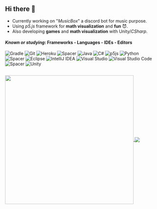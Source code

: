 ## Hi there 👋

- Currently working on "_MusicBox_" a discord bot for music purpose. 
- Using _p5.js_ framework for **math visualization** and **fun** 😈.
- Also developing **games** and **math visualization** with Unity/_CSharp_.

#### _Known or studying_: Frameworks - Languages - IDEs - Editors

![Gradle](https://img.shields.io/badge/Gradle-02303A.svg?style=flat&logo=Gradle&logoColor=white)
![Git](https://img.shields.io/badge/Git-%23F05033.svg?style=flat&logo=git&logoColor=white)
![Heroku](https://img.shields.io/badge/Heroku-%23430098.svg?style=flat&logo=heroku&logoColor=white)
![Spacer](https://img.shields.io/badge/%7C-black)
![Java](https://img.shields.io/badge/Java-%23ED8B00.svg?style=flat&logo=java&logoColor=white)
![C#](https://img.shields.io/badge/c%23-%23239120.svg?style=flat&logo=c-sharp&logoColor=white)
![p5js](https://img.shields.io/badge/p5.js-ED225D?style=flat&logo=p5.js&logoColor=FFFFFF)
![Python](https://img.shields.io/badge/Python-3670A0?style=flat&logo=python&logoColor=ffdd54)
![Spacer](https://img.shields.io/badge/%7C-black)
![Eclipse](https://img.shields.io/badge/Eclipse-FE7A16.svg?style=flat&logo=Eclipse&logoColor=white)
![IntelliJ IDEA](https://img.shields.io/badge/IntelliJIDEA-000000.svg?style=flat&logo=intellij-idea&logoColor=white)
![Visual Studio](https://img.shields.io/badge/Visual%20Studio-5C2D91.svg?style=flat&logo=visual-studio&logoColor=white)
![Visual Studio Code](https://img.shields.io/badge/VS%20code-0078d7.svg?style=flat&logo=visual-studio-code&logoColor=white)
![Spacer](https://img.shields.io/badge/%7C-black)
![Unity](https://img.shields.io/badge/unity-%23000000.svg?style=flat&logo=unity&logoColor=white)
##
<a href="https://github.com/daviddev16/">
  <img width=420 align="center" src="https://github-readme-stats.vercel.app/api?username=daviddev16&show_icons=true&theme=dracula" />
</a>
<a href="https://github.com/daviddev16/">
  <img align="center" src="https://github-readme-stats.vercel.app/api/top-langs/?username=daviddev16&layout=compact&theme=dracula" />
</a>


